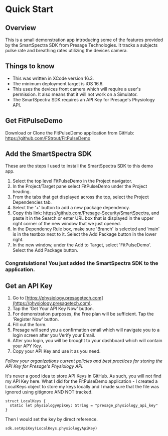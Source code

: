 #  Quick Start

## Overview

This is a small demonstration app introducing some of the features provided by the SmartSpectra SDK from Presage Technologies. It tracks a subjects pulse rate and breathing rates utilizing the devices camera.

## Things to know

- This was written in XCode version 16.3.
- The minimum deployment target is iOS 16.6.
- This uses the devices front camera which will require a user's permission. It also means that it will not work on a Simulator.
- The SmartSpectra SDK requires an API Key for Presage's Physiology API.

## Get FitPulseDemo

Download or Clone the FitPulseDemo application from GitHub: https://github.com/FStrout/FitPulseDemo

## Add the SmartSpectra SDK

These are the steps I used to install the SmartSpectra SDK to this demo app.
  1. Select the top level FitPulseDemo in the Project navigator.
  2. In the Project/Target pane select FitPulseDemo under the Project heading.
  3. From the tabs that get displayed across the top, select the Project Dependencies tab.
  4. Select the '+' button to add a new package dependency.
  5. Copy this link: https://github.com/Presage-Security/SmartSpectra, and paste it in the Search or enter URL box that is displayed in the upper right corner of the new window that we just opened.
  6. In the Dependency Rule box, make sure 'Branch' is selected and ‘main’ is in the textbox next to it. Select the Add Package button in the lower right.
  7. In the new window, under the Add to Target, select 'FitPulseDemo'. Select the Add Package button.

### Congratulations! You just added the SmartSpectra SDK to the application.

## Get an API Key

  1. Go to [https://physiology.presagetech.com](https://physiology.presagetech.com).
  2. Tap the 'Get Your API Key Now' button.
  3. For demonstration purposes, the Free plan will be sufficient. Tap the 'Register Now' button.
  4. Fill out the form.
  5. Presage will send you a confirmation email which will navigate you to a login screen after you Verify your Email.
  6. After you login, you will be brought to your dashboard which will contain your APY Key.
  7. Copy your API Key and use it as you need.

_Follow your organizations current policies and best practices for storing the API Key for Presage's Physiology API._

It's never a good idea to store API Keys in GitHub. As such, you will not find my API Key here. What I did for the FitPulseDemo application - I created a LocalKeys object to store my keys locally and I made sure that the file was ignored using gitignore AND NOT tracked.

```
struct LocalKeys {
  static let physiologyApiKey: String = "presage_physiology_api_key"
}
```

Then I would set the key by direct reference.
```
sdk.setApiKey(LocalKeys.physiologyApiKey)
```
